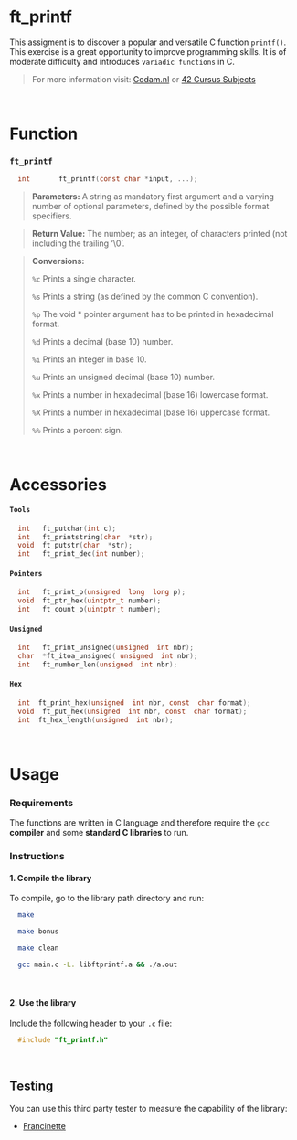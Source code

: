 
# ft_printf

This assigment is to discover a popular and versatile C function `printf()`. This exercise is a great opportunity to improve programming skills. It is of moderate difficulty and introduces `variadic functions` in C.

> For more information visit: [Codam.nl](https://www.codam.nl "Codam.nl") or [42 Cursus Subjects](https://github.com/Surfi89/42cursus/tree/main/Subject%20PDFs "42 Cursus Subjects")

<br />


# Function

### `ft_printf`

```c
  int		ft_printf(const char *input, ...);
```

> **Parameters:** A string as mandatory first argument and a varying number of optional parameters, defined by the possible format specifiers.

> **Return Value:** The number; as an integer, of characters printed (not including the trailing ‘\0’.

> **Conversions:**
> 
> `%c` Prints a single character.
> 
> `%s` Prints a string (as defined by the common C convention).
> 
> `%p` The void * pointer argument has to be printed in hexadecimal format.
> 
> `%d` Prints a decimal (base 10) number.
> 
> `%i` Prints an integer in base 10.
> 
> `%u` Prints an unsigned decimal (base 10) number.
> 
> `%x` Prints a number in hexadecimal (base 16) lowercase format.
> 
> `%X` Prints a number in hexadecimal (base 16) uppercase format.
> 
> `%%` Prints a percent sign.


<br />


# Accessories

#### `Tools`
```c
  int 	ft_putchar(int c);
  int  	ft_printstring(char  *str);
  void  ft_putstr(char  *str);
  int  	ft_print_dec(int number);
```
#### `Pointers`
```c
  int  	ft_print_p(unsigned  long  long p);
  void  ft_ptr_hex(uintptr_t number);
  int  	ft_count_p(uintptr_t number);
```
#### `Unsigned`
```c
  int  	ft_print_unsigned(unsigned  int nbr);
  char  *ft_itoa_unsigned( unsigned  int nbr);
  int  	ft_number_len(unsigned  int nbr);
```
#### `Hex`
```c
  int  ft_print_hex(unsigned  int nbr, const  char format);
  void  ft_put_hex(unsigned  int nbr, const  char format);
  int  ft_hex_length(unsigned  int nbr);
```
<br />


# Usage

### Requirements

The functions are written in C language and therefore require the `gcc` **compiler** and some **standard C libraries** to run.
<br />


### Instructions

#### 1. Compile the library

To compile, go to the library path directory and run:

```bash
  make
```

```bash
  make bonus
```
```bash
  make clean
```
```bash
  gcc main.c -L. libftprintf.a && ./a.out
```
<br />


#### 2. Use the library

Include the following header to your `.c` file:

```c
  #include "ft_printf.h"
```
<br />


## Testing

You can use this third party tester to measure the capability of the library:

- [Francinette](https://github.com/xicodomingues/francinette "Francinette")


<br />

